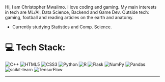 Hi, I am Christopher Mwalimo. I love coding and gaming. My main interests in tech are ML/AI, Data Science, Backend and Game Dev. Outside tech: gaming, football and reading articles on the earth and anatomy.

- Currently studying Statistics and Comp. Science.


# 💻 Tech Stack:
![C++](https://img.shields.io/badge/c++-%2300599C.svg?style=for-the-badge&logo=c%2B%2B&logoColor=white) ![HTML5](https://img.shields.io/badge/html5-%23E34F26.svg?style=for-the-badge&logo=html5&logoColor=white) ![CSS3](https://img.shields.io/badge/css3-%231572B6.svg?style=for-the-badge&logo=css3&logoColor=white) ![Python](https://img.shields.io/badge/python-3670A0?style=for-the-badge&logo=python&logoColor=ffdd54) ![R](https://img.shields.io/badge/r-%23276DC3.svg?style=for-the-badge&logo=r&logoColor=white) ![Flask](https://img.shields.io/badge/flask-%23000.svg?style=for-the-badge&logo=flask&logoColor=white) ![NumPy](https://img.shields.io/badge/numpy-%23013243.svg?style=for-the-badge&logo=numpy&logoColor=white) ![Pandas](https://img.shields.io/badge/pandas-%23150458.svg?style=for-the-badge&logo=pandas&logoColor=white) ![scikit-learn](https://img.shields.io/badge/scikit--learn-%23F7931E.svg?style=for-the-badge&logo=scikit-learn&logoColor=white) ![TensorFlow](https://img.shields.io/badge/TensorFlow-%23FF6F00.svg?style=for-the-badge&logo=TensorFlow&logoColor=white)
<!--# 📊 GitHub Stats:
![](https://github-readme-stats.vercel.app/api?username=codeschris&theme=dark&hide_border=false&include_all_commits=false&count_private=false)<br/>
![](https://github-readme-streak-stats.herokuapp.com/?user=codeschris&theme=dark&hide_border=false)<br/>
![](https://github-readme-stats.vercel.app/api/top-langs/?username=codeschris&theme=dark&hide_border=false&include_all_commits=false&count_private=false&layout=compact)
-->
---
<!--![[](https://visitcount.itsvg.in/api?id=codeschris&icon=0&color=0)](https://visitcount.itsvg.in)-->

<!-- Proudly created with GPRM ( https://gprm.itsvg.in ) -->


<!---
codeschris/codeschris is a ✨ special ✨ repository because its `README.md` (this file) appears on your GitHub profile.
You can click the Preview link to take a look at your changes.
--->
